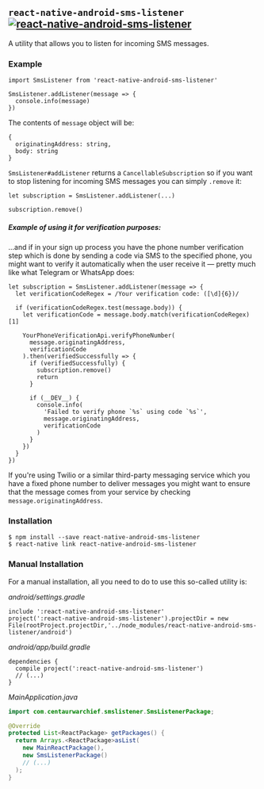 ## `react-native-android-sms-listener` [![react-native-android-sms-listener](https://badge.fury.io/js/react-native-android-sms-listener.svg)](https://badge.fury.io/js/react-native-android-sms-listener)
A utility that allows you to listen for incoming SMS messages.

### Example
```JS
import SmsListener from 'react-native-android-sms-listener'

SmsListener.addListener(message => {
  console.info(message)
})
```

The contents of `message` object will be:
```JS
{
  originatingAddress: string,
  body: string
}
```

`SmsListener#addListener` returns a `CancellableSubscription` so if you want to stop listening for incoming SMS messages you can simply `.remove` it:

```JS
let subscription = SmsListener.addListener(...)

subscription.remove()
```

##### Example of using it for verification purposes:
...and if in your sign up process you have the phone number verification step which is done by sending a code via SMS to the specified phone, you might want to verify it automatically when the user receive it &mdash; pretty much like what Telegram or WhatsApp does:

```JS
let subscription = SmsListener.addListener(message => {
  let verificationCodeRegex = /Your verification code: ([\d]{6})/

  if (verificationCodeRegex.test(message.body)) {
    let verificationCode = message.body.match(verificationCodeRegex)[1]

    YourPhoneVerificationApi.verifyPhoneNumber(
      message.originatingAddress,
      verificationCode
    ).then(verifiedSuccessfully => {
      if (verifiedSuccessfully) {
        subscription.remove()
        return
      }

      if (__DEV__) {
        console.info(
          'Failed to verify phone `%s` using code `%s`',
          message.originatingAddress,
          verificationCode
        )
      }
    })
  }
})
```

If you're using Twilio or a similar third-party messaging service which you have a fixed phone number to deliver messages you might want to ensure that the message comes from your service by checking `message.originatingAddress`.

### Installation
```SH
$ npm install --save react-native-android-sms-listener
$ react-native link react-native-android-sms-listener
```

### Manual Installation
For a manual installation, all you need to do to use this so-called utility is:

*android/settings.gradle*
```Gradle
include ':react-native-android-sms-listener'
project(':react-native-android-sms-listener').projectDir = new File(rootProject.projectDir,'../node_modules/react-native-android-sms-listener/android')
```

*android/app/build.gradle*
```Gradle
dependencies {
  compile project(':react-native-android-sms-listener')
  // (...)
}
```

*MainApplication.java*
```Java
import com.centaurwarchief.smslistener.SmsListenerPackage;
```

```Java
@Override
protected List<ReactPackage> getPackages() {
  return Arrays.<ReactPackage>asList(
    new MainReactPackage(),
    new SmsListenerPackage()
    // (...)
  );
}
```
